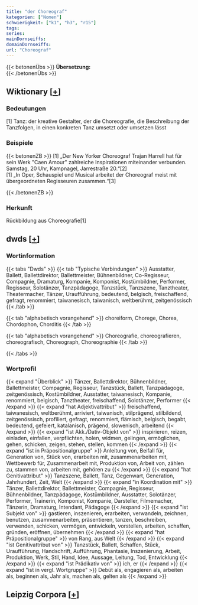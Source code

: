 ```yaml
---
title: "der Choreograf"
kategorien: ["Nomen"]
schwierigkeit: ["k1", "h3", "r15"]
tags:
series:
mainDornseiffs:
domainDornseiffs:
url: "Choreograf"
---
```


{{< betonenÜbs >}}
**Übersetzung:**  
{{< /betonenÜbs >}}

## Wiktionary [[+](https://de.wiktionary.org/wiki/Choreograf)]

### Bedeutungen
[1] Tanz: der kreative Gestalter, der die Choreografie, die Beschreibung der Tanzfolgen, in einen konkreten Tanz umsetzt oder umsetzen lässt  

### Beispiele
{{< betonenZB >}}
[1] „Der New Yorker Choreograf Trajan Harrell hat für sein Werk "Caen Amour" zahlreiche Inspirationen miteinander verbunden. Samstag, 20 Uhr, Kampnagel, Jarrestraße 20.“[2]  
[1] „In Oper, Schauspiel und Musical arbeitet der Choreograf meist mit übergeordneten Regisseuren zusammen.“[3]  

{{< /betonenZB >}}
### Herkunft
Rückbildung aus Choreografie[1]  



## dwds [[+](https://www.dwds.de/wb/Choreograf)]

### Wortinformation
{{< tabs "Dwds" >}}
{{< tab "Typische Verbindungen" >}}
Ausstatter, Ballett, Ballettdirektor, Ballettmeister, Bühnenbildner, Co-Regisseur, Compagnie, Dramaturg, Kompanie, Komponist, Kostümbildner, Performer, Regisseur, Solotänzer, Tanzpädagoge, Tanzstück, Tanzszene, Tanztheater, Theatermacher, Tänzer, Uraufführung, bedeutend, belgisch, freischaffend, gefragt, renommiert, taiwanesisch, taiwanisch, weltberühmt, zeitgenössisch
{{< /tab >}}

{{< tab "alphabetisch vorangehend" >}}
choreiform, Chorege, Chorea, Chordophon, Chorditis
{{< /tab >}}

{{< tab "alphabetisch vorangehend" >}}
Choreografie, choreografieren, choreografisch, Choreograph, Choreographie
{{< /tab >}}

{{< /tabs >}}

### Wortprofil
{{< expand "Überblick" >}} Tänzer, Ballettdirektor, Bühnenbildner, Ballettmeister, Compagnie, Regisseur, Tanzstück, Ballett, Tanzpädagoge, zeitgenössisch, Kostümbildner, Ausstatter, taiwanesisch, Kompanie, renommiert, belgisch, Tanztheater, freischaffend, Solotänzer, Performer {{< /expand >}}
{{< expand "hat Adjektivattribut" >}} freischaffend, taiwanesisch, weltberühmt, arriviert, taiwanisch, stilprägend, stilbildend, zeitgenössisch, profiliert, gefragt, renommiert, flämisch, belgisch, begabt, bedeutend, gefeiert, katalanisch, prägend, slowenisch, arbeitend {{< /expand >}}
{{< expand "ist Akk./Dativ-Objekt von" >}} inspirieren, reizen, einladen, einfallen, verpflichten, holen, widmen, gelingen, ermöglichen, gehen, schicken, zeigen, stehen, stellen, kommen {{< /expand >}}
{{< expand "ist in Präpositionalgruppe" >}} Anleitung von, Beifall für, Generation von, Stück von, erarbeiten mit, zusammenarbeiten mit, Wettbewerb für, Zusammenarbeit mit, Produktion von, Arbeit von, zählen zu, stammen von, arbeiten mit, gehören zu {{< /expand >}}
{{< expand "hat Genitivattribut" >}} Tanzszene, Ballett, Tanz, Gegenwart, Generation, Jahrhundert, Zeit, Welt {{< /expand >}}
{{< expand "in Koordination mit" >}} Tänzer, Ballettdirektor, Ballettmeister, Compagnie, Regisseur, Bühnenbildner, Tanzpädagoge, Kostümbildner, Ausstatter, Solotänzer, Performer, Trainerin, Komponist, Kompanie, Darsteller, Filmemacher, Tänzerin, Dramaturg, Intendant, Pädagoge {{< /expand >}}
{{< expand "ist Subjekt von" >}} gastieren, inszenieren, erarbeiten, verwandeln, zeichnen, benutzen, zusammenarbeiten, präsentieren, tanzen, beschreiben, verwenden, schicken, vermögen, entwickeln, vorstellen, arbeiten, schaffen, gründen, eröffnen, übernehmen {{< /expand >}}
{{< expand "hat Präpositionalgruppe" >}} von Rang, aus Welt {{< /expand >}}
{{< expand "ist Genitivattribut von" >}} Tanzstück, Ballett, Schaffen, Stück, Uraufführung, Handschrift, Aufführung, Phantasie, Inszenierung, Arbeit, Produktion, Werk, Stil, Hand, Idee, Aussage, Leitung, Tod, Entwicklung {{< /expand >}}
{{< expand "ist Prädikativ von" >}} ich, er {{< /expand >}}
{{< expand "ist in vergl. Wortgruppe" >}} Debüt als, engagieren als, arbeiten als, beginnen als, Jahr als, machen als, gelten als {{< /expand >}}

## Leipzig Corpora [[+](https://corpora.uni-leipzig.de/en/res?word=Choreograf&corpusId=deu_newscrawl-public_2018)]

